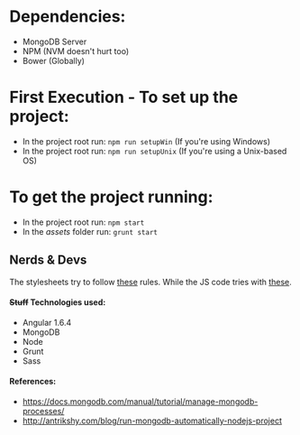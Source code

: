 # Dependencies:

- MongoDB Server
- NPM (NVM doesn't hurt too)
- Bower (Globally)

# First Execution - To set up the project:

- In the project root run: ```npm run setupWin``` (If you're using Windows)
- In the project root run: ```npm run setupUnix``` (If you're using a Unix-based OS)

# To get the project running:

- In the project root run: ```npm start```
- In the _assets_ folder run: ```grunt start```

## Nerds & Devs

The stylesheets try to follow [these](https://github.com/airbnb/css) rules.
While the JS code tries with [these](http://jstherightway.org/).

#### ~~Stuff~~ Technologies used:

- Angular 1.6.4
- MongoDB
- Node
- Grunt
- Sass

#### References:

- https://docs.mongodb.com/manual/tutorial/manage-mongodb-processes/
- http://antrikshy.com/blog/run-mongodb-automatically-nodejs-project
